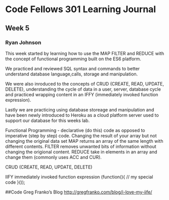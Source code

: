 # Code Fellows 301 Learning Journal
## Week 5
### Ryan Johnson

This week started by learning how to use the MAP FILTER and REDUCE with the concept of functional programming built on the ES6 platform.

 We practiced and reviewed SQL syntax and commands to better understand database language,calls, storage and manipulation.

 We were also inroduced to the concepts of CRUD (CREATE, READ, UPDATE, DELETE), understanding the cycle of data in a user, server, database cycle and practiced wrapping content in an IFFY (immediately invoked function expression).

 Lastly we are practicing using database storeage and manipulation and have been newly introduced to Heroku as a cloud platform server used to support our database for this weeks lab.

Functional Programming - declarative (do this) code as opposed to imperative (step by step) code.
Changing the result of your array but not changing the original data set
MAP returns an array of the same length with different contents.
FILTER removes unwanted bits of information without changing the origional content.
REDUCE take in elements in an array and change them (commonly uses ACC and CUR).

CRUD (CREATE, READ, UPDATE, DELETE)

IIFY immediately invoked function expression
	(function(){
 	 // my special code
	}());

##Code
Greg Franko’s Blog http://gregfranko.com/blog/i-love-my-iife/